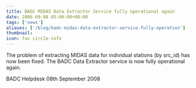 ```yaml
---
title: BADC MIDAS Data Extractor Service fully operational again
date: 2008-09-08 05:00:00+00:00
tags: ['news']
aliases: ['/blog/badc-midas-data-extractor-service-fully-operation']
thumbnail: 
icon: fas circle-info
---
```



The problem of extracting MIDAS data for individual stations (by src\_id) has now been fixed. The BADC Data Extractor service is now fully operational again.


 
BADC Helpdesk
08th September 2008




